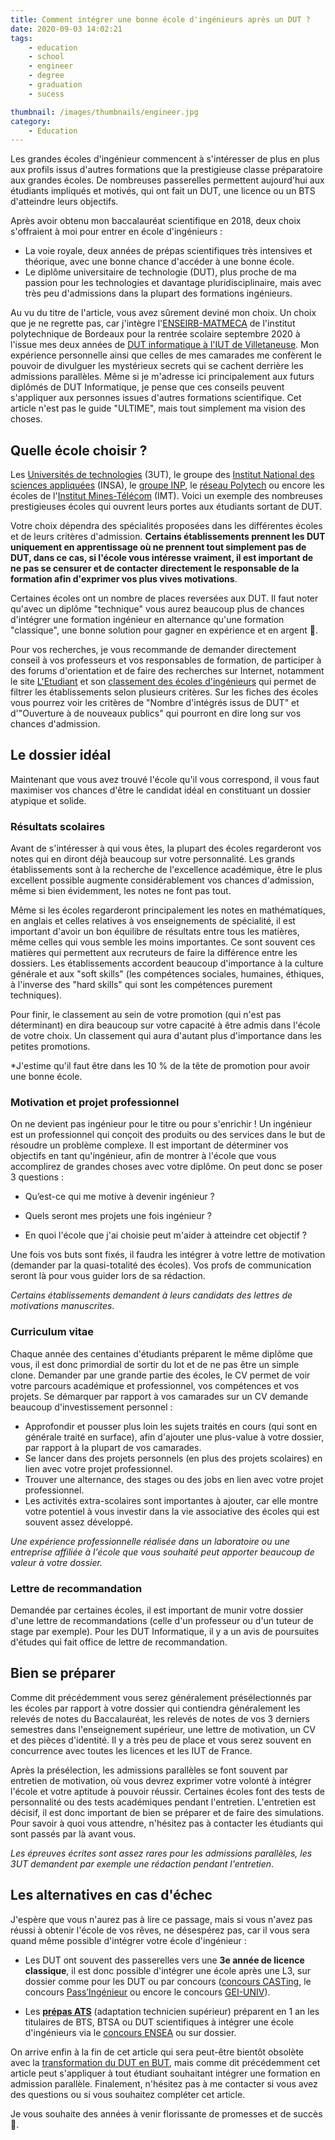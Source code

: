 ```yaml
---
title: Comment intégrer une bonne école d'ingénieurs après un DUT ?
date: 2020-09-03 14:02:21
tags:
	- education
	- school
	- engineer
	- degree
	- graduation
	- sucess

thumbnail: /images/thumbnails/engineer.jpg
category:
	- Education
---
```


Les grandes écoles d'ingénieur commencent à s'intéresser de plus en plus aux profils issus d'autres formations que la prestigieuse classe préparatoire aux grandes écoles. De nombreuses passerelles permettent aujourd'hui aux étudiants impliqués et motivés, qui ont fait un DUT, une licence ou un BTS d'atteindre leurs objectifs.

Après avoir obtenu mon baccalauréat scientifique en 2018, deux choix s'offraient à moi pour entrer en école d'ingénieurs :

- La voie royale, deux années de prépas scientifiques très intensives et théorique, avec une bonne chance d'accéder à une bonne école.
- Le diplôme universitaire de technologie (DUT), plus proche de ma passion pour les technologies et davantage pluridisciplinaire, mais avec très peu d'admissions dans la plupart des formations ingénieurs.

Au vu du titre de l'article, vous avez sûrement deviné mon choix. Un choix que je ne regrette pas, car j'intègre l'[ENSEIRB-MATMECA](https://enseirb-matmeca.bordeaux-inp.fr/fr) de l'institut polytechnique de Bordeaux pour la rentrée scolaire septembre 2020 à l'issue mes deux années de [DUT informatique à l'IUT de Villetaneuse](https://iutv.univ-paris13.fr/dut-informatique/). Mon expérience personnelle ainsi que celles de mes camarades me confèrent le pouvoir de divulguer les mystérieux secrets qui se cachent derrière les admissions parallèles. Même si je m'adresse ici principalement aux futurs diplômés de DUT Informatique, je pense que ces conseils peuvent s'appliquer aux personnes issues d'autres formations scientifique. Cet article n'est pas le guide "ULTIME", mais tout simplement ma vision des choses.

## Quelle école choisir ?

Les [Universités de technologies](https://www.3ut-admissions.fr/) (3UT), le groupe des [Institut National des sciences appliquées](https://www.groupe-insa.fr/) (INSA), le [groupe INP](http://www.groupe-inp.fr/), le [réseau Polytech](http://www.polytech-reseau.org/postuler-a-polytech/) ou encore les écoles de l'[Institut Mines-Télécom](https://www.imt.fr/) (IMT). Voici un exemple des nombreuses prestigieuses écoles qui ouvrent leurs portes aux étudiants sortant de DUT.

Votre choix dépendra des spécialités proposées dans les différentes écoles et de leurs critères d'admission. **Certains établissements prennent les DUT uniquement en apprentissage où ne prennent tout simplement pas de DUT, dans ce cas, si l'école vous intéresse vraiment, il est important de ne pas se censurer et de contacter directement le responsable de la formation afin d'exprimer vos plus vives motivations**.

Certaines écoles ont un nombre de places reversées aux DUT. Il faut noter qu'avec un diplôme "technique" vous aurez beaucoup plus de chances d'intégrer une formation ingénieur en alternance qu'une formation "classique", une bonne solution pour gagner en expérience et en argent 🤑.

Pour vos recherches, je vous recommande de demander directement conseil à vos professeurs et vos responsables de formation, de participer à des forums d'orientation et de faire des recherches sur Internet, notamment le site [L'Etudiant](https://www.letudiant.fr/) et son [classement des écoles d'ingénieurs](https://www.letudiant.fr/palmares/liste-profils/palmares-des-ecoles-d-ingenieurs/palmares-general-des-ecoles-d-ingenieurs/home.html#indicateurs=900659,900660,900661,900677&criterias) qui permet de filtrer les établissements selon plusieurs critères. Sur les fiches des écoles vous pourrez voir les critères de "Nombre d'intégrés issus de DUT" et d'"Ouverture à de nouveaux publics" qui pourront en dire long sur vos chances d'admission.

## Le dossier idéal

Maintenant que vous avez trouvé l'école qu'il vous correspond, il vous faut maximiser vos chances d'être le candidat idéal en constituant un dossier atypique et solide. 

### Résultats scolaires

Avant de s'intéresser à qui vous êtes, la plupart des écoles regarderont vos notes qui en diront déjà beaucoup sur votre personnalité. Les grands établissements sont à la recherche de l'excellence académique, être le plus excellent possible augmente considérablement vos chances d'admission, même si bien évidemment, les notes ne font pas tout.

Même si les écoles regarderont principalement les notes en mathématiques, en anglais et celles relatives à vos enseignements de spécialité, il est important d'avoir un bon équilibre de résultats entre tous les matières, même celles qui vous semble les moins importantes. Ce sont souvent ces matières qui permettent aux recruteurs de faire la différence entre les dossiers. Les établissements accordent beaucoup d'importance à la culture générale et aux "soft skills" (les compétences sociales, humaines, éthiques, à l'inverse des "hard skills" qui sont les compétences purement techniques).

Pour finir, le classement au sein de votre promotion (qui n'est pas déterminant) en dira beaucoup sur votre capacité à être admis dans l'école de votre choix. Un classement qui aura d'autant plus d'importance dans les petites promotions.

*J'estime qu'il faut être dans les 10 % de la tête de promotion pour avoir une bonne école.

### Motivation et projet professionnel

On ne devient pas ingénieur pour le titre ou pour s'enrichir ! Un ingénieur est un professionnel qui conçoit des produits ou des services dans le but de résoudre un problème complexe. Il est important de déterminer vos objectifs en tant qu'ingénieur, afin de montrer à l'école que vous accomplirez de grandes choses avec votre diplôme. On peut donc se poser 3 questions : 

- Qu’est-ce qui me motive à devenir ingénieur ?

- Quels seront mes projets une fois ingénieur ?
- En quoi l'école que j'ai choisie peut m'aider à atteindre cet objectif ?

Une fois vos buts sont fixés, il faudra les intégrer à votre lettre de motivation (demander par la quasi-totalité des écoles). Vos profs de communication seront là pour vous guider lors de sa rédaction.

*Certains établissements demandent à leurs candidats des lettres de motivations manuscrites*.

### Curriculum vitae

Chaque année des centaines d'étudiants préparent le même diplôme que vous, il est donc primordial de sortir du lot et de ne pas être un simple clone. Demander par une grande partie des écoles, le CV permet de voir votre parcours académique et professionnel, vos compétences et vos projets. Se démarquer par rapport à vos camarades sur un CV demande beaucoup d'investissement personnel :

- Approfondir et pousser plus loin les sujets traités en cours (qui sont en générale traité en surface), afin d'ajouter une plus-value à votre dossier, par rapport à la plupart de vos camarades.
- Se lancer dans des projets personnels (en plus des projets scolaires) en lien avec votre projet professionnel.
- Trouver une alternance, des stages ou des jobs en lien avec votre projet professionnel.
- Les activités extra-scolaires sont importantes à ajouter, car elle montre votre potentiel à vous investir dans la vie associative des écoles qui est souvent assez développé.

*Une expérience professionnelle réalisée dans un laboratoire ou une entreprise affiliée à l'école que vous souhaité peut apporter beaucoup de valeur à votre dossier.*

### Lettre de recommandation

Demandée par certaines écoles, il est important de munir votre dossier d'une lettre de recommandations (celle d'un professeur ou d'un tuteur de stage par exemple). Pour les DUT Informatique, il y a un avis de poursuites d'études qui fait office de lettre de recommandation.

## Bien se préparer

Comme dit précédemment vous serez généralement présélectionnés par les écoles par rapport à votre dossier qui contiendra généralement les relevés de notes du Baccalauréat, les relevés de notes de vos 3 derniers semestres dans l'enseignement supérieur, une lettre de motivation, un CV et des pièces d'identité. Il y a très peu de place et vous serez souvent en concurrence avec toutes les licences et les IUT de France.

Après la présélection, les admissions parallèles se font souvent par entretien de motivation, où vous devrez exprimer votre volonté à intégrer l'école et votre aptitude à pouvoir réussir. Certaines écoles font des tests de personnalité ou des tests académiques pendant l'entretien. L'entretien est décisif, il est donc important de bien se préparer et de faire des simulations. Pour savoir à quoi vous attendre, n'hésitez pas à contacter les étudiants qui sont passés par là avant vous.

*Les épreuves écrites sont assez rares pour les admissions parallèles, les 3UT demandent par exemple une rédaction pendant l'entretien*.

## Les alternatives en cas d'échec

J'espère que vous n'aurez pas à lire ce passage, mais si vous n'avez pas réussi à obtenir l'école de vos rêves, ne désespérez pas, car il vous sera quand même possible d'intégrer votre école d'ingénieur : 

- Les DUT ont souvent des passerelles vers une **3e année de licence classique**, il est donc possible d'intégrer une école après une L3, sur dossier comme pour les DUT ou par concours ([concours CASTing](https://www.letudiant.fr/etudes/ecole-ingenieur/ecoles-d-ingenieurs-le-concours-casting-mode-d-emploi.html), le concours [Pass’Ingénieur](http://passingenieur.scei-concours.fr/)  ou encore le concours [GEI-UNIV](http://www.geiuniv.com/)).

- Les [**prépas ATS**](http://www.onisep.fr/Choisir-mes-etudes/Apres-le-bac/Organisation-des-etudes-superieures/CPGE-FILIERES/Les-prepas-scientifiques/Les-prepas-ATS-scientifiques) (adaptation technicien supérieur) préparent en 1 an les titulaires de BTS, BTSA ou DUT scientifiques à intégrer une école d'ingénieurs via le [concours ENSEA](http://concours.ensea.fr/) ou sur dossier.

On arrive enfin à la fin de cet article qui sera peut-être bientôt obsolète avec la [transformation du DUT en BUT](https://www.cidj.com/etudes-formations-alternance/etudes-superieures/du-dut-au-but-quels-sont-les-changements-lies-a-la-reforme), mais comme dit précédemment cet article peut s'appliquer à tout étudiant souhaitant intégrer une formation en admission parallèle. Finalement, n'hésitez pas à me contacter si vous avez des questions ou si vous souhaitez compléter cet article. 

Je vous souhaite des années à venir florissante de promesses et de succès 💖.